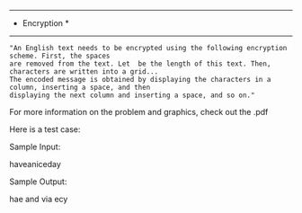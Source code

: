 **************
* Encryption *
**************


	"An English text needs to be encrypted using the following encryption scheme. First, the spaces 
	are removed from the text. Let  be the length of this text. Then, characters are written into a grid...
	The encoded message is obtained by displaying the characters in a column, inserting a space, and then 
	displaying the next column and inserting a space, and so on."
	

For more information on the problem and graphics, check out the .pdf

Here is a test case:


Sample Input:

haveaniceday

Sample Output:

hae and via ecy